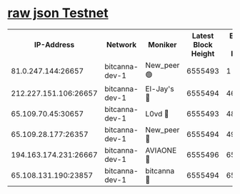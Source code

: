 [raw json Testnet](https://rpc-check.bcat.stavr.tech/bcat/rpc-bcat-result.json)
=


<table><tr><th>IP-Address</th><th>Network</th><th>Moniker</th><th>Latest Block Height</th><th>Earliest Block Height</th><th>Catching Up</th><th>Tx Index</th><th>Voting Power</th><th>Scan Time</th></tr><tr><td>81.0.247.144:26657</td><td>bitcanna-dev-1</td><td>New_peer 🟢</td><td>6555493</td><td>1</td><td>False</td><td>on</td><td>0</td><td>2024-02-22T10:16:25.125796897UTC</td></tr><tr><td>212.227.151.106:26657</td><td>bitcanna-dev-1</td><td>El-Jay's 🔴</td><td>6555494</td><td>4670391</td><td>False</td><td>on</td><td>2218164</td><td>2024-02-22T10:16:31.823901832UTC</td></tr><tr><td>65.109.70.45:30657</td><td>bitcanna-dev-1</td><td>L0vd 🔴</td><td>6555493</td><td>4828155</td><td>False</td><td>on</td><td>307920</td><td>2024-02-22T10:16:25.494593582UTC</td></tr><tr><td>65.109.28.177:26357</td><td>bitcanna-dev-1</td><td>New_peer 🔴</td><td>6555494</td><td>4952911</td><td>False</td><td>on</td><td>2237067</td><td>2024-02-22T10:16:32.151359040UTC</td></tr><tr><td>194.163.174.231:26667</td><td>bitcanna-dev-1</td><td>AVIAONE 🔴</td><td>6555496</td><td>6548421</td><td>False</td><td>on</td><td>1949865</td><td>2024-02-22T10:16:41.056527531UTC</td></tr><tr><td>65.108.131.190:23857</td><td>bitcanna-dev-1</td><td>bitcanna 🔴</td><td>6555494</td><td>6551494</td><td>False</td><td>off</td><td>378446</td><td>2024-02-22T10:16:32.531494560UTC</td></tr></table>